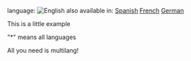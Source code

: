 <!--multilang v0 en:README.md es:LEEME.md fr:LISEZMOI.md de:LIESMICH.md -->
<!--multilang buttons-->

language: ![English](https://raw.githubusercontent.com/codenautas/multilang/master/img/lang-en.png)
also available in:
[Spanish](LEEME.md)  [French](LISEZMOI.md)  [German](LIESMICH.md)

<!--lang:en-->
This is a little example
<!--lang:es--]
Este es un pequeño ejemplo
[!--lang:fr--]
Ce est un petit exemple
[!--lang:de--]
Das ist ein Beispiel
[!--lang:*-->

<!--lang:en-->
"*" means all languages
<!--lang:es--]
"*" es para indicar todos los idiomas
[!--lang:fr--]
"*" est d'indiquer toutes les langues
[!--lang:de--]
"*" steht für alle Sprachen
[!--lang:*-->
All you need is multilang!
